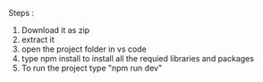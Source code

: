 Steps : 
1) Download it as zip
2) extract it
3) open the project folder in vs code
4) type npm install to install all the requied libraries and packages
5) To run the project type "npm run dev"

